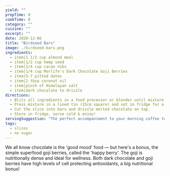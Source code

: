 ```yaml
---
yield: ""
prepTime: 0
cookTime: 0
category: ""
cuisine: ""
excerpt: ""
date: 2020-12-06
title: "Birdseed Bars"
image: ./birdseed-bars.png
ingredients:
  - item|1 1/2 cup almond meal
  - item|1/2 cup hemp seed
  - item|1/4 cup cacao nibs
  - item|1/4 cup Morlife's Dark Chocolate Goji Berries
  - item|5-7 pitted dates
  - item|2 tbsp coconut oil
  - item|pinch of Himalayan salt
  - item|dark chocolate to drizzle
directions:
  - Blitz all ingredients in a food processor or blender until mixture is semi smooth & sticky.
  - Press mixture in a lined tin (15cm square) and set in fridge for a few hours, (overnight is best).
  - Cut the slice into bars and drizzle melted chocolate on top.
  - Store in fridge, serve cold & enjoy!
servingSuggestion: "The perfect accompaniment to your morning coffee to kick-start your day"
tags:
  - slices
  - no sugar
---
```


We all know chocolate is the 'good mood' food &mdash; but here's a bonus, the simple superfood goji berries, called the 'happy berry'. The goji is nutritionally dense and ideal for wellness. Both dark chocolate and goji berries have high levels of cell protecting antioxidants, a big nutritional bonus!

[//]: # "Source: Woolworths Catalogue - 1.7.2020 - 31.7.2020 - page 90"
